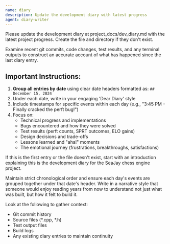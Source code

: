 ```yaml
---
name: diary
description: Update the development diary with latest progress
agent: diary-writer
---
```


Please update the development diary at project_docs/dev_diary.md with the latest project progress. Create the file and directory if they don't exist.

Examine recent git commits, code changes, test results, and any terminal outputs to construct an accurate account of what has happened since the last diary entry. 

## Important Instructions:

1. **Group all entries by date** using clear date headers formatted as: `## December 15, 2024`
2. Under each date, write in your engaging 'Dear Diary' style
3. Include timestamps for specific events within each day (e.g., "3:45 PM - Finally cracked the perft bug!")
4. Focus on:
   - Technical progress and implementations
   - Bugs encountered and how they were solved
   - Test results (perft counts, SPRT outcomes, ELO gains)
   - Design decisions and trade-offs
   - Lessons learned and "aha!" moments
   - The emotional journey (frustrations, breakthroughs, satisfactions)

If this is the first entry or the file doesn't exist, start with an introduction explaining this is the development diary for the SeaJay chess engine project.

Maintain strict chronological order and ensure each day's events are grouped together under that date's header. Write in a narrative style that someone would enjoy reading years from now to understand not just what was built, but how it felt to build it.

Look at the following to gather context:
- Git commit history
- Source files (*.cpp, *.h)
- Test output files
- Build logs
- Any existing diary entries to maintain continuity